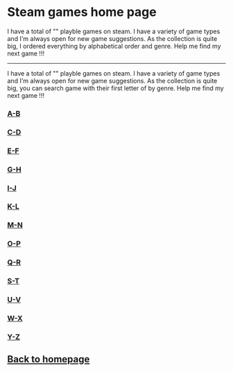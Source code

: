 # Steam games home page

I have a total of "" playble games on steam. I have a variety of game types and I'm always open for new game suggestions.
As the collection is quite big, I ordered everything by alphabetical order and genre. Help me find my next game !!!
*******
I have a total of "" playble games on steam. I have a variety of game types and I'm always open for new game suggestions.
As the collection is quite big, you can search game with their first letter of by genre. Help me find my next game !!!

### [A-B](A-B/indexAB.md)  
### [C-D](A-B/indexCD.md)  
### [E-F](A-B/indexEF.md)  
### [G-H](A-B/indexGH.md)  
### [I-J](A-B/indexIJ.md)  
### [K-L](A-B/indexKL.md)  
### [M-N](A-B/indexMN.md)  
### [O-P](A-B/indexOP.md)  
### [Q-R](A-B/indexAB.md)  
### [S-T](A-B/indexAB.md)  
### [U-V](A-B/indexAB.md)  
### [W-X](A-B/indexAB.md)  
### [Y-Z](A-B/indexAB.md)  


## [Back to homepage](index.md)
